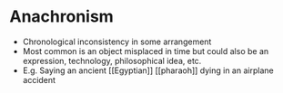 # Anachronism

- Chronological inconsistency in some arrangement
- Most common is an object misplaced in time but could also be an expression, technology, philosophical idea, etc.
- E.g. Saying an ancient [[Egyptian]] [[pharaoh]] dying in an airplane accident